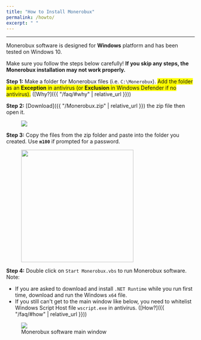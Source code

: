 ```yaml
---
title: "How to Install Monerobux"
permalink: /howto/
excerpt: " "
---
```

***

Monerobux software is designed for **Windows** platform and has been tested on Windows 10.  

Make sure you follow the steps below carefully! **If you skip any steps, the Monerobux installation may not work properly.**  

**Step 1:** Make a folder for Monerobux files (i.e. `C:\Monerobux`). <span style="background-color: #FFFF00">Add the folder as an **Exception** in antivirus (or **Exclusion** in Windows Defender if no antivirus).</span> ([Why?]({{ "/faq/#why" | relative_url }}))

**Step 2:** [Download]({{ "/Monerobux.zip" | relative_url }}) the zip file then open it.

<figure>
  <img src="{{ '/assets/images/zipfolder.jpg' | relative_url }}" />
</figure>

**Step 3:** Copy the files from the zip folder and paste into the folder you created. Use **`m100`** if prompted for a password.

<figure>
  <img src="{{ '/assets/images/zippass.jpg' | relative_url }}" width="300"/>
</figure>

**Step 4:** Double click on `Start Monerobux.vbs` to run Monerobux software. Note:   
- If you are asked to download and install `.NET Runtime` while you run first time, download and run the Windows `x64` file.
- If you still can't get to the main window like below, you need to whitelist Windows Script Host file `wscript.exe` in antivirus. ([How?]({{ "/faq/#how" | relative_url }}))

<figure>
  <img src="{{ '/assets/images/mainwindow.jpg' | relative_url }}" />
  <figcaption>Monerobux software main window</figcaption>
</figure>

